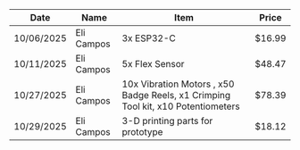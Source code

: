 Date | Name | Item | Price
--- | --- | --- | ---
10/06/2025 | Eli Campos | 3x ESP32-C | $16.99
10/11/2025 | Eli Campos | 5x Flex Sensor | $48.47
10/27/2025 | Eli Campos | 10x Vibration Motors , x50 Badge Reels, x1 Crimping Tool kit, x10 Potentiometers | $78.39
10/29/2025 | Eli Campos | 3-D printing parts for prototype | $18.12